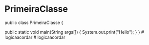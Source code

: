 ﻿# PrimeiraClasse


public class PrimeiraClasse {

  public static void main(String args[]) {
      System.out.print("Hello");
  }
}
#   l o g i c a a c o r d a r  
 #   l o g i c a a c o r d a r  
 